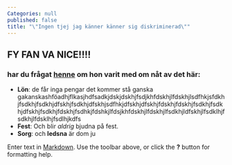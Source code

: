 ```yaml
---
Categories: null
published: false
title: "\"Ingen tjej jag känner känner sig diskriminerad\""
---
```


## FY FAN VA NICE!!!!
### har du frågat [henne](http://www.sf.se "SF Bio") om hon varit med om nåt av det här:

- **Lön**: de får inga pengar det kommer stå ganska gakanskashföadhjflkasjhdfsadkjdskjdskhjfsdjkhfdskhjlfdskhjlsdfhkjsfdkhjfsdkhjfsdkhjdfskhjfsdkhjdfskhjsdfhkjdfskhjdfskhjfdskhjfdskhjfsdkhjfsdkhjdfskhjfsdkhjfdskhjfsdhkjfdshkjlfdsjkhfdskhjlfdskhjlfsdkhjldfskhjlfsdklhjfsdkhjlfdsklhjfsdlhjkdfs
- **Fest**: Och blir _aldrig_ bjudna på fest. 
- **Sorg**: och **ledsna** är dom ju 





Enter text in [Markdown](http://daringfireball.net/projects/markdown/). Use the toolbar above, or click the **?** button for formatting help.
